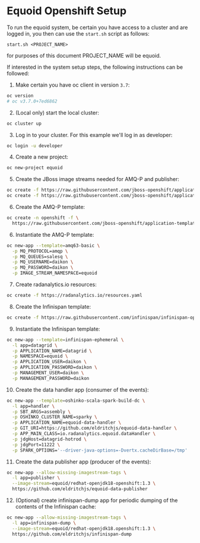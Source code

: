# Equoid Openshift Setup

To run the equoid system, be certain you have access to a cluster and are logged in, you then can use the `start.sh` script as follows: 

`start.sh <PROJECT_NAME>` 

for purposes of this document PROJECT_NAME will be equoid.

If interested in the system setup steps, the following instructions can be followed:

1. Make certain you have oc client in version `3.7`:
```bash
oc version
# oc v3.7.0+7ed6862
```
2. (Local only) start the local cluster:
```bash
oc cluster up
```

3. Log in to your cluster. For this example we'll log in as developer:
```bash
oc login -u developer
```

4. Create a new project:
```bash
oc new-project equoid
```

5. Create the JBoss image streams needed for AMQ-P and publisher:
```bash
oc create -f https://raw.githubusercontent.com/jboss-openshift/application-templates/master/openjdk/openjdk18-image-stream.json
oc create -f https://raw.githubusercontent.com/jboss-openshift/application-templates/master/amq/amq63-image-stream.json
```

6. Create the AMQ-P template:
```bash
oc create -n openshift -f \
  https://raw.githubusercontent.com/jboss-openshift/application-templates/master/amq/amq63-basic.json
```

6. Instantiate the AMQ-P template:
```bash
oc new-app --template=amq63-basic \
  -p MQ_PROTOCOL=amqp \
  -p MQ_QUEUES=salesq \
  -p MQ_USERNAME=daikon \
  -p MQ_PASSWORD=daikon \
  -p IMAGE_STREAM_NAMESPACE=equoid  
```

7. Create radanalytics.io resources:
```bash
oc create -f https://radanalytics.io/resources.yaml
```

8. Create the Infinispan template:
```bash
oc create -f https://raw.githubusercontent.com/infinispan/infinispan-openshift-templates/master/templates/infinispan-ephemeral.json
```

9. Instantiate the Infinispan template:
```bash
oc new-app --template=infinispan-ephemeral \
  -l app=datagrid \
  -p APPLICATION_NAME=datagrid \
  -p NAMESPACE=equoid \
  -p APPLICATION_USER=daikon \
  -p APPLICATION_PASSWORD=daikon \
  -p MANAGEMENT_USER=daikon \
  -p MANAGEMENT_PASSWORD=daikon 
```

10. Create the data handler app (consumer of the events):
```bash
oc new-app --template=oshinko-scala-spark-build-dc \
  -l app=handler \
  -p SBT_ARGS=assembly \
  -p OSHINKO_CLUSTER_NAME=sparky \
  -p APPLICATION_NAME=equoid-data-handler \
  -p GIT_URI=https://github.com/eldritchjs/equoid-data-handler \
  -p APP_MAIN_CLASS=io.radanalytics.equoid.dataHandler \
  -p jdgHost=datagrid-hotrod \
  -p jdgPort=11222 \
  -p SPARK_OPTIONS='--driver-java-options=-Dvertx.cacheDirBase=/tmp'
```

11. Create the data publisher app (producer of the events):
```bash
oc new-app --allow-missing-imagestream-tags \
  -l app=publisher \
  --image-stream=equoid/redhat-openjdk18-openshift:1.3 \
  https://github.com/eldritchjs/equoid-data-publisher 
```

12. (Optional) create infinispan-dump app for periodic dumping of the contents of the Infinispan cache:
```bash
oc new-app --allow-missing-imagestream-tags \
  -l app=infinispan-dump \
  --image-stream=equoid/redhat-openjdk18.openshift:1.3 \
  https://github.com/eldritchjs/infinispan-dump
```
